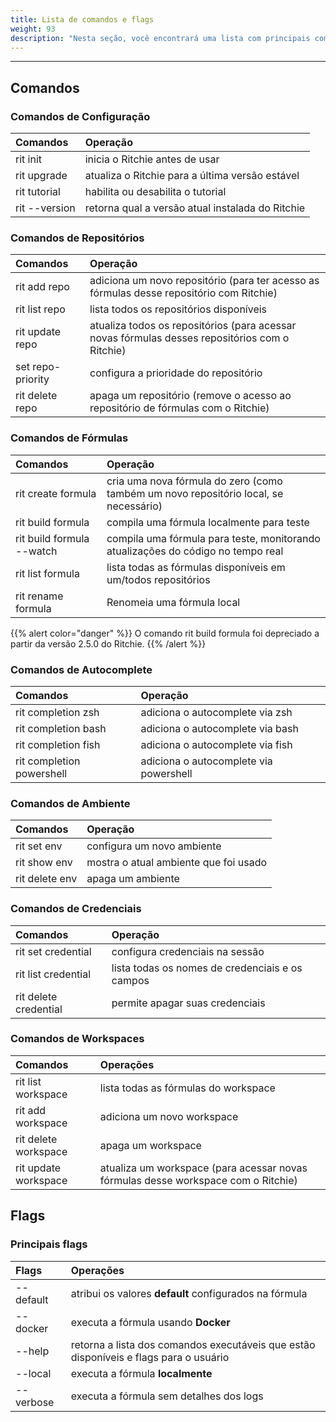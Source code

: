 ```yaml
---
title: Lista de comandos e flags
weight: 93
description: "Nesta seção, você encontrará uma lista com principais comandos do Ritchie."
---
```


---

## Comandos

### Comandos de Configuração

| Comandos      | Operação                                         |
| :------------ | :----------------------------------------------- |
| rit init      | inicia o Ritchie antes de usar                   |
| rit upgrade   | atualiza o Ritchie para a última versão estável  |
| rit tutorial  | habilita ou desabilita o tutorial                |
| rit --version | retorna qual a versão atual instalada do Ritchie |

### Comandos de Repositórios

| Comandos          | Operação                                                                                         |
| :---------------- | :----------------------------------------------------------------------------------------------- |
| rit add repo      | adiciona um novo repositório \(para ter acesso as fórmulas desse repositório com Ritchie\)       |
| rit list repo     | lista todos os repositórios disponíveis                                                          |
| rit update repo   | atualiza todos os repositórios \(para acessar novas fórmulas desses repositórios com o Ritchie\) |
| set repo-priority | configura a prioridade do repositório                                                            |
| rit delete repo   | apaga um repositório \(remove o acesso ao repositório de fórmulas com o Ritchie\)                |

### Comandos de Fórmulas

<table style="text-align:left">
  <thead>
    <tr>
      <th>Comandos</th>
      <th>Operação</th>
    </tr>
  </thead>
  <tbody>
    <tr>
      <td>rit create formula</td>
      <td>cria uma nova fórmula do zero (como também um novo repositório local, se necessário)</td>
    </tr>
    <tr>
      <td>rit build formula</td>
      <td>compila uma fórmula localmente para teste</td>
    </tr>
    <tr>
      <td style="text-align:left">rit build formula --watch</td>
      <td style="text-align:left">compila uma f&#xF3;rmula para teste, monitorando atualiza&#xE7;&#xF5;es
        do c&#xF3;digo no tempo real</td>
    </tr>
    <tr>
      <td style="text-align:left">rit list formula</td>
      <td style="text-align:left">lista todas as fórmulas disponíveis em um/todos repositórios</td>
    </tr>
    <tr>
      <td>rit rename formula</td>
      <td>Renomeia uma fórmula local</td>
    </tr>
  </tbody>
</table>

{{% alert color="danger" %}}
O comando rit build formula foi depreciado a partir da versão 2.5.0 do Ritchie.
{{% /alert %}}

### Comandos de Autocomplete

| Comandos                  | Operação                               |
| :------------------------ | :------------------------------------- |
| rit completion zsh        | adiciona o autocomplete via zsh        |
| rit completion bash       | adiciona o autocomplete via bash       |
| rit completion fish       | adiciona o autocomplete via fish       |
| rit completion powershell | adiciona o autocomplete via powershell |

### Comandos de Ambiente

| Comandos       | Operação                              |
| :------------- | :------------------------------------ |
| rit set env    | configura um novo ambiente            |
| rit show env   | mostra o atual ambiente que foi usado |
| rit delete env | apaga um ambiente                     |

### Comandos de Credenciais

| Comandos              | Operação                                        |
| :-------------------- | :---------------------------------------------- |
| rit set credential    | configura credenciais na sessão                 |
| rit list credential   | lista todas os nomes de credenciais e os campos |
| rit delete credential | permite apagar suas credenciais                 |

### Comandos de Workspaces

| Comandos             | Operações                                                                           |
| :------------------- | :---------------------------------------------------------------------------------- |
| rit list workspace   | lista todas as fórmulas do workspace                                                |
| rit add workspace    | adiciona um novo workspace                                                          |
| rit delete workspace | apaga um workspace                                                                  |
| rit update workspace | atualiza um workspace \(para acessar novas fórmulas desse workspace com o Ritchie\) |

## Flags

### Principais flags

| Flags     | Operações                                                                             |
| :-------- | :------------------------------------------------------------------------------------ |
| --default | atribui os valores **default** configurados na fórmula                                |
| --docker  | executa a fórmula usando **Docker**                                                   |
| --help    | retorna a lista dos comandos executáveis que estão disponíveis e flags para o usuário |
| --local   | executa a fórmula **localmente**                                                      |
| --verbose | executa a fórmula sem detalhes dos logs                                               |
